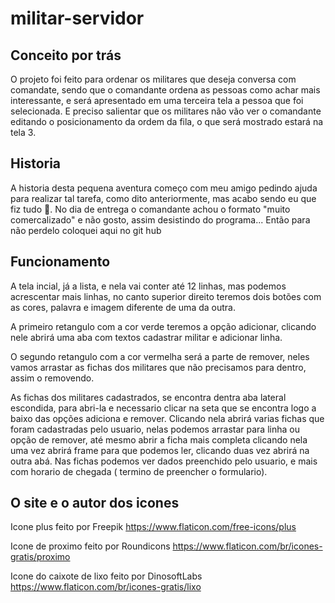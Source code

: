# militar-servidor

## Conceito por trás 

O projeto foi feito para ordenar os militares que deseja conversa com comandate, sendo que o comandante ordena as pessoas como achar mais interessante, e será apresentado em uma terceira tela a pessoa que foi selecionada. E preciso salientar que os militares não vão ver o comandante editando o posicionamento da ordem da fila, o que será mostrado estará na tela 3.

## Historia 

A historia desta pequena aventura começo com meu amigo pedindo ajuda para realizar tal tarefa, como dito anteriormente, mas acabo sendo eu que fiz tudo :hugs:. No dia de entrega o comandante achou o formato "muito comercalizado" e não gosto, assim desistindo do programa... Então para não perdelo coloquei aqui no git hub 


## Funcionamento 

A tela incial, já a lista, e nela vai conter até 12 linhas, mas podemos acrescentar mais linhas, no canto superior direito teremos dois botões com as cores, palavra e imagem diferente de uma da outra.

A primeiro retangulo com a cor verde teremos a opção adicionar, clicando nele abrirá uma aba com textos cadastrar militar e adicionar linha.

O segundo retangulo com a cor vermelha será a parte de remover, neles vamos arrastar as fichas dos militares que não precisamos para dentro, assim o removendo.

As fichas dos militares cadastrados, se encontra dentra aba lateral escondida, para abri-la e necessario clicar na seta que se encontra logo a baixo das opções adiciona e remover. Clicando nela abrirá varias fichas que foram cadastradas pelo usuario, nelas podemos arrastar para linha ou opção de remover, até mesmo abrir a ficha mais completa clicando nela uma vez abrirá frame para que podemos ler, clicando duas vez abrirá na outra abá. Nas fichas podemos ver dados preenchido pelo usuario, e mais com horario de chegada ( termino de preencher o formulario).


## O site e o autor dos icones

Icone plus feito por Freepik
https://www.flaticon.com/free-icons/plus

Icone de proximo feito por Roundicons
https://www.flaticon.com/br/icones-gratis/proximo

Icone do caixote de lixo feito por DinosoftLabs
https://www.flaticon.com/br/icones-gratis/lixo
